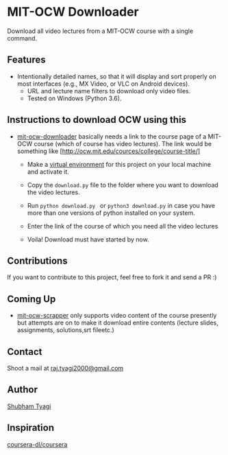 
# MIT-OCW Downloader

Download all video lectures from a MIT-OCW course with a single command.

## Features

* Intentionally detailed names, so that it will display and sort properly
    on most interfaces (e.g., MX Video, or VLC on Android devices).
  * URL and lecture name filters to download only video files.
  * Tested on Windows (Python 3.6).

## Instructions to download OCW using this

* [mit-ocw-downloader][1] basically needs a link to the course page of a MIT-OCW course
    (which of course has video lectures). The link would be something like [<http://ocw.mit.edu/cources/college/course-title/]>

  * Make a [virtual environment][4] for this project on your local machine and activate it.
  
  * Copy the ```download.py``` file to the folder where you want to download the video lectures.
  
  * Run ```python download.py ``` or ```python3 download.py``` in case you have more than one versions of python installed on your system.  
  
  * Enter the link of the course of which you need all the video lectures    

  * Voila! Download must have started by now.
  
## Contributions

   If you want to contribute to this project, feel free to fork it and send a PR :)

## Coming Up

* [mit-ocw-scrapper][1] only supports video content of the course presently
  but attempts are on to make it download entire contents (lecture slides, assignments, solutions,srt fileetc.)

## Contact  

  Shoot a mail at raj.tyagi2000@gmail.com
  
## Author

  [Shubham Tyagi][2]

## Inspiration

  [coursera-dl/coursera][3]

[1]: https://github.com/shubham-tyagi/mit-ocw-downloader
[2]: http://shubhamtyagi.me
[3]: https://github.com/coursera-dl/coursera
[4]: https://www.pythonforbeginners.com/basics/how-to-use-python-virtualenv/
